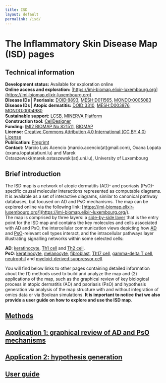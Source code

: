 ```yaml
--- 
title: ISD 
layout: default 
permalink: /isd/
--- 
```


# The Inflammatory Skin Disease Map (ISD) pages  


## Technical information

**Development status:** Available for exploration online  
**Online access and exploration:** [https://imi-biomap.elixir-luxembourg.org](https://imi-biomap.elixir-luxembourg.org)  
**Disease IDs | Psoriasis:** [DOID:8893](https://disease-ontology.org/?id=DOID:8893), [MESH:D011565](https://id.nlm.nih.gov/mesh/D011565.html), [MONDO:0005083](https://www.ebi.ac.uk/ols4/ontologies/mondo/classes/http%253A%252F%252Fpurl.obolibrary.org%252Fobo%252FMONDO_0005083)   
**Disease IDs | Atopic dermatitis:** [DOID:3310](https://disease-ontology.org/?id=DOID:3310), [MESH:D003876](https://www.ncbi.nlm.nih.gov/mesh/D003876), [MONDO:0004980](https://www.ebi.ac.uk/ols4/ontologies/mondo/classes/http%253A%252F%252Fpurl.obolibrary.org%252Fobo%252FMONDO_0004980)  
**Sustainable support:** [LCSB](http://wwwen.uni.lu/lcsb), [MINERVA Platform](https://minerva.pages.uni.lu/)   
**Construction tool:** [CellDesigner](https://www.celldesigner.org/)  
**Funding:** [IMI2 BIOMAP No 821511](https://www.imi.europa.eu/projects-results/project-factsheets/biomap), [BIOMAP](https://biomap-imi.eu/)  
**License:** [Creative Commons Attribution 4.0 International (CC BY 4.0) License](https://creativecommons.org/licenses/by/4.0/)  
**Publication:** [Preprimt](https://www.biorxiv.org/content/10.1101/2025.02.28.640747v1])  
**Contact:** Marcio Luis Acencio (marcio.acencio(at)gmail.com), Oxana Lopata (oxana.lopata(at)uni.lu) and Marek Ostaszewski(marek.ostaszewski(at).uni.lu), University of Luxembourg     


## Brief introduction  

The ISD map is a network of atopic dermatitis (AD)- and psoriasis (PsO)-specific causal molecular interactions represented as computable diagrams. It is available as a set of interactive diagrams, similar to canonical pathway databases, but focused on AD and PsO mechanisms. The map can be explored online via the following link: [https://imi-biomap.elixir-luxembourg.org/](https://imi-biomap.elixir-luxembourg.org/).  
The map is comprised by three layers: a [side-by-side layer](https://imi-biomap.elixir-luxembourg.org/) that is the entry point for the ISD map and contains the key molecules and cells associated with AD and PsO, the intercellular communication views depicting how [AD](https://imi-biomap.elixir-luxembourg.org/minerva/index.html?id=ADmaps_10-02-2) and [PsO](https://imi-biomap.elixir-luxembourg.org/minerva/index.html?id=PsO_map)-relevant cell types interact, and the intracellular pathways layer illustrating signalling networks within some selected cells:  

**AD**: [keratinocyte](https://imi-biomap.elixir-luxembourg.org/minerva/index.html?id=ADmaps_10-02-25&perfectMatch=false&modelId=386&backgroundId=610&x=5164&y=2665.785714285714&z=4), [Th1 cell](https://imi-biomap.elixir-luxembourg.org/minerva/index.html?id=ADmaps_10-02-25&perfectMatch=false&modelId=385&backgroundId=610&x=1820.5&y=1785&z=4) and [Th2 cell](https://imi-biomap.elixir-luxembourg.org/minerva/index.html?id=ADmaps_10-02-25&perfectMatch=false&modelId=387&backgroundId=610&x=2305.5&y=1687.8888888888887&z=4).  
**PsO**: [keratinocyte](https://imi-biomap.elixir-luxembourg.org/minerva/index.html?id=PsO_map&perfectMatch=false&modelId=395&backgroundId=612&x=4770&y=1708.583333333335&z=4), [melanocyte](https://imi-biomap.elixir-luxembourg.org/minerva/index.html?id=PsO_map&perfectMatch=false&modelId=388&backgroundId=613&x=868&y=975.5769230769231&z=4), [fibroblast](https://imi-biomap.elixir-luxembourg.org/minerva/index.html?id=PsO_map&perfectMatch=false&modelId=391&backgroundId=612&x=860&y=565&z=4), [Th17 cell](https://imi-biomap.elixir-luxembourg.org/minerva/index.html?id=PsO_map&perfectMatch=false&modelId=392&backgroundId=612&x=799.5&y=686.9642857142858&z=4), [gamma-delta T cell](https://imi-biomap.elixir-luxembourg.org/minerva/index.html?id=PsO_map&perfectMatch=false&modelId=394&backgroundId=612&x=799.5&y=685.6875&z=4), [neutrophil](https://imi-biomap.elixir-luxembourg.org/minerva/index.html?id=PsO_map&perfectMatch=false&modelId=390&backgroundId=612&x=799.5&y=645.75&z=4) and [myeloid-derived suppressor cell](https://imi-biomap.elixir-luxembourg.org/minerva/index.html?id=PsO_map&perfectMatch=false&modelId=393&backgroundId=612&x=905&y=608.75&z=4).  

You will find below links to other pages containing detailed information about the (1) methods used to build and analyze the map and (2) applications of the map, such as the graphical review of key biological process in atopic dermatitis (AD) and psoriasis (PsO) and hypothesis generation via analysis of the map structure with and without integration of omics data or via Boolean simulations. **It is important to notice that we also provide a user guide on how to explore and use the ISD map**.      

## [Methods](isd_met.md)  
## [Application 1: graphical review of AD and PsO mechanisms](isd_app1.md)  
## [Application 2: hypothesis generation](isd_app2.md)  
## [User guide](isd_guide.md)
